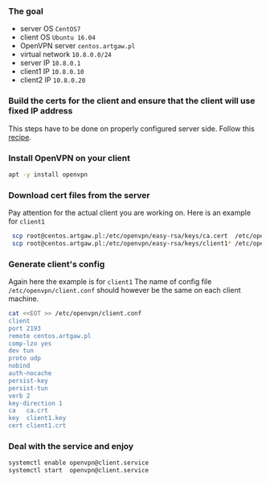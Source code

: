 ### The goal
* server OS         ```CentOS7```
* client OS         ```Ubuntu 16.04```
* OpenVPN server    ```centos.artgaw.pl```
* virtual network   ```10.8.0.0/24```
* server  IP        ```10.8.0.1```
* client1 IP        ```10.8.0.10```
* client2 IP        ```10.8.0.20```


### Build the certs for the client and ensure that the client will use fixed IP address
This steps have to be done on properly configured server side. Follow this [recipe]. 
### Install OpenVPN on your client
```bash
apt -y install openvpn
```
### Download cert files from the server
Pay attention for the actual client you are working on. Here is an example for ```client1```
```bash
 scp root@centos.artgaw.pl:/etc/openvpn/easy-rsa/keys/ca.cert  /etc/openvpn/
 scp root@centos.artgaw.pl:/etc/openvpn/easy-rsa/keys/client1* /etc/openvpn/
```
### Generate client's config
Again here the example is for ```client1``` The name of config file ```/etc/openvpn/client.conf``` should however be the same on each client machine.
```bash
cat <<EOT >> /etc/openvpn/client.conf
client
port 2193
remote centos.artgaw.pl
comp-lzo yes
dev tun
proto udp
nobind
auth-nocache
persist-key
persist-tun
verb 2
key-direction 1
ca   ca.crt
key  client1.key
cert client1.crt
```
### Deal with the service and enjoy
```bash
systemctl enable openvpn@client.service
systemctl start  openvpn@client.service
```
[recipe]: <https://github.com/gitarte/OpenVPN/blob/master/configure-server.md>
